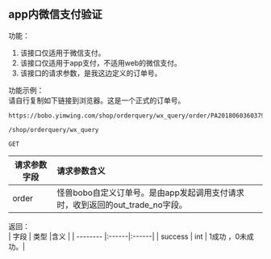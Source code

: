 

## app内微信支付验证

功能： 
 
1. 该接口仅适用于微信支付。  
1. 该接口仅适用于app支付，不适用web的微信支付。    
1. 该接口的请求参数，是我这边定义的订单号。  


功能示例：  
请自行复制如下链接到浏览器。这是一个正式的订单号。  
~~~
https://bobo.yimwing.com/shop/orderquery/wx_query/order/PA20180603603797606834441
~~~


~~~
/shop/orderquery/wx_query
~~~
~~~
GET
~~~


| 请求参数字段        | 请求参数含义  |
| -------- |:------|
| order      | 怪兽bobo自定义订单号。是由app发起调用支付请求时，收到返回的out_trade_no字段。 |

返回：   
| 字段        | 类型 |含义  |
| -------- |:------|:------|
| success | int    | 1成功 ，0未成功。|








